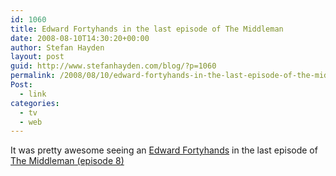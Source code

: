 ```yaml
---
id: 1060
title: Edward Fortyhands in the last episode of The Middleman
date: 2008-08-10T14:30:20+00:00
author: Stefan Hayden
layout: post
guid: http://www.stefanhayden.com/blog/?p=1060
permalink: /2008/08/10/edward-fortyhands-in-the-last-episode-of-the-middleman/
Post:
  - link
categories:
  - tv
  - web
---
```

It was pretty awesome seeing an <a href="http://en.wikipedia.org/wiki/Edward_Fortyhands">Edward Fortyhands</a> in the last episode of <a href="http://en.wikipedia.org/wiki/List_of_The_Middleman_episodes">The Middleman (episode 8)</a>